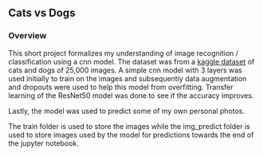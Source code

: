 ## Cats vs Dogs

### Overview 

This short project formalizes my understanding of image recognition / classification using a cnn model. The dataset was from a [kaggle dataset](https://www.kaggle.com/c/dogs-vs-cats-redux-kernels-edition) of cats and dogs of 25,000 images. A simple cnn model with 3 layers was used initially to train on the images and subsequently data augmentation and dropouts were used to help this model from overfitting. Transfer learning of the ResNet50 model was done to see if the accuracy improves. 

Lastly, the model was used to predict some of my own personal photos. 

The train folder is used to store the images while the img_predict folder is used to store images used by the model for predictions towards the end of the jupyter notebook. 
